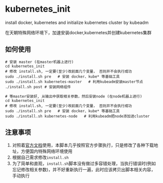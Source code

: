 # kubernetes_init

install docker, kubernetes and initialize kubernetes cluster by kubeadm

在天朝特殊网络环境下，加速安装docker,kubernetes并创建kubernetes集群

## 如何使用
```
# 安装 master (在master机器上进行)
cd kubernetes_init
# 修改 install.sh, 一定要(至少)改前面几个变量， 否则并不会执行成功
sudo ./install.sh pre   # 安装 docker、kube* 等基础工具
sudo ./install.sh kubernetes-master   # 利用kubeadm安装master节点
./install.sh post # 安装网络组件

# 等master安装好, 从输出中获取相关参数，然后安装node (在node机器上进行)
cd kubernetes_init
# 修改 install.sh, 一定要(至少)改前面几个变量， 否则并不会执行成功
sudo ./install.sh pre   # 安装 docker、kube* 等基础工具
sudo ./install.sh kubernetes-node   # 利用kubeadm把node添加进cluster
```

## 注意事项
1. 对照着[官方文档](https://kubernetes.io/docs/setup/independent/install-kubeadm/)使用，本脚本几乎按照官方步骤执行，只是修改了各种下载地址，方便国内特殊网络环境使用
2. 根据自己需求修改`install.sh`
3. 为了简单和直观，`install.sh`脚本没有做过多容错处理，当执行错误时(例如忘记修改相关参数)，并不好重新执行一遍，此时应该拷贝出脚本相关内容，手动执行
